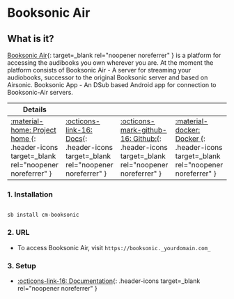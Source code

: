 # Booksonic Air

## What is it?

[Booksonic Air](http://booksonic.org/){: target=_blank rel="noopener noreferrer" } is a platform for accessing the audibooks you own wherever you are. At the moment the platform consists of Booksonic Air - A server for streaming your audiobooks, successor to the original Booksonic server and based on Airsonic. Booksonic App - An DSub based Android app for connection to Booksonic-Air servers.

| Details     |             |             |             |
|-------------|-------------|-------------|-------------|
| [:material-home: Project home ](https://booksonic.org/){: .header-icons target=_blank rel="noopener noreferrer" } | [:octicons-link-16: Docs](https://booksonic.org/how){: .header-icons target=_blank rel="noopener noreferrer" } | [:octicons-mark-github-16: Github:](https://github.com/popeen/Booksonic-Air){: .header-icons target=_blank rel="noopener noreferrer" } | [:material-docker: Docker ](https://hub.docker.com/r/linuxserver/booksonic-air){: .header-icons target=_blank rel="noopener noreferrer" }|

### 1. Installation

``` shell

sb install cm-booksonic

```

### 2. URL

- To access Booksonic Air, visit `https://booksonic._yourdomain.com_`

### 3. Setup

- [:octicons-link-16: Documentation](https://booksonic.org/how){: .header-icons target=_blank rel="noopener noreferrer" }
